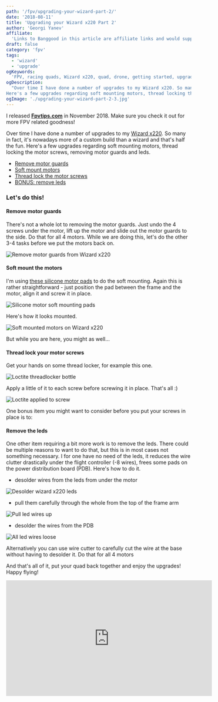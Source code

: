 ```yaml
---
path: '/fpv/upgrading-your-wizard-part-2/'
date: '2018-08-11'
title: 'Upgrading your Wizard x220 Part 2'
author: 'Georgi Yanev'
affiliate:
  'Links to Banggood in this article are affiliate links and would support the blog if used to make a purchase.'
draft: false
category: 'fpv'
tags:
  - 'wizard'
  - 'upgrade'
ogKeywords:
  'FPV, racing quads, Wizard x220, quad, drone, getting started, upgrade wizard, cheap upgrades, soft mount, motor guards, threadlock, thread lock, remove leds'
ogDescription:
  "Over time I have done a number of upgrades to my Wizard x220. So many in fact, it's nowadays more of a custom build than a wizard and that's half the fun.
Here's a few upgrades regarding soft mounting motors, thread locking the motor screws, removing motor guards and leds."
ogImage: './upgrading-your-wizard-part-2-3.jpg'
---
```


<div class="article-update-notification">
  I released 
  <strong><a href="https://www.fpvtips.com">Fpvtips.com</a></strong> in November 2018. Make sure you check it out for more FPV related goodness!
</div>

Over time I have done a number of upgrades to my [Wizard x220][2]. So many in fact, it's nowadays more of a custom build than a wizard and that's half the fun.
Here's a few upgrades regarding soft mounting motors, thread locking the motor screws, removing motor guards and leds.

- [Remove motor guards](#remove-motor-guards)
- [Soft mount motors](#soft-mount-motors)
- [Thread lock the motor screws](#thread-lock)
- [BONUS: remove leds](#remove-leds)

### Let's do this!

#### <span id="remove-motor-guards" class="offset-top-nav">Remove motor guards</span>

There's not a whole lot to removing the motor guards. Just undo the 4 screws under the motor, lift up the motor and slide out the motor guards to the side. Do that for all 4 motors. While we are doing this, let's do the other 3-4 tasks before we put the motors back on.

![Remove motor guards from Wizard x220](upgrading-your-wizard-part-2-1.jpg)

#### <span id="soft-mount-motors" class="offset-top-nav">Soft mount the motors</span>

I'm using [these silicone motor pads][1] to do the soft mounting. Again this is rather straightforward - just position the pad between the frame and the motor, align it and screw it in place.

![Silicone motor soft mounting pads](upgrading-your-wizard-part-2-2.jpg)

Here's how it looks mounted.

![Soft mounted motors on Wizard x220](upgrading-your-wizard-part-2-3.jpg)

But while you are here, you might as well...

#### <span id="thread-lock" class="offset-top-nav">Thread lock your motor screws</span>

Get your hands on some thread locker, for example this one.

![Loctite threadlocker bottle](upgrading-your-wizard-part-2-4.jpg)

Apply a little of it to each screw before screwing it in place. That's all :)

![Loctite applied to screw](upgrading-your-wizard-part-2-5.jpg)

One bonus item you might want to consider before you put your screws in place is to:

#### <span id="remove-leds" class="offset-top-nav">Remove the leds</span>

One other item requiring a bit more work is to remove the leds. There could be multiple reasons to want to do that, but this is in most cases not something necessary. I for one have no need of the leds, it reduces the wire clutter drastically under the flight controller (-8 wires), frees some pads on the power distribution board (PDB). Here's how to do it.

- desolder wires from the leds from under the motor

![Desolder wizard x220 leds](upgrading-your-wizard-part-2-6.jpg)

- pull them carefully through the whole from the top of the frame arm

![Pull led wires up](upgrading-your-wizard-part-2-7.jpg)

- desolder the wires from the PDB

![All led wires loose](upgrading-your-wizard-part-2-8.jpg)

Alternatively you can use wire cutter to carefully cut the wire at the base without having to desolder it. Do that for all 4 motors

And that's all of it, put your quad back together and enjoy the upgrades! Happy flying!

<div style="text-align: center">
  <iframe width="560" height="315" src="https://www.youtube.com/embed/wZchH_Ccly8?rel=0" frameborder="0" allowfullscreen></iframe>
</div>

[0]: Linkslist
[1]: http://bit.ly/silicone-motor-pad
[2]: https://bit.ly/eachine-wizardx220
